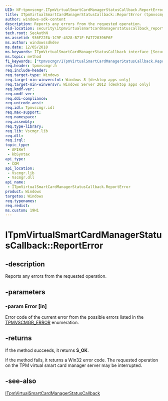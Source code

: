 ```yaml
---
UID: NF:tpmvscmgr.ITpmVirtualSmartCardManagerStatusCallback.ReportError
title: ITpmVirtualSmartCardManagerStatusCallback::ReportError (tpmvscmgr.h)
author: windows-sdk-content
description: Reports any errors from the requested operation.
old-location: security\itpmvirtualsmartcardmanagerstatuscallback_reporterror.htm
tech.root: SecAuthN
ms.assetid: 936F22EA-1C9F-4328-B71F-FA7720396F6F
ms.author: windowssdkdev
ms.date: 12/05/2018
ms.keywords: ITpmVirtualSmartCardManagerStatusCallback interface [Security],ReportError method, ITpmVirtualSmartCardManagerStatusCallback.ReportError, ITpmVirtualSmartCardManagerStatusCallback::ReportError, ReportError, ReportError method [Security], ReportError method [Security],ITpmVirtualSmartCardManagerStatusCallback interface, security.itpmvirtualsmartcardmanagerstatuscallback_reporterror, tpmvscmgr/ITpmVirtualSmartCardManagerStatusCallback::ReportError
ms.topic: method
f1_keywords: ["tpmvscmgr/ITpmVirtualSmartCardManagerStatusCallback.ReportError"]
req.header: tpmvscmgr.h
req.include-header: 
req.target-type: Windows
req.target-min-winverclnt: Windows 8 [desktop apps only]
req.target-min-winversvr: Windows Server 2012 [desktop apps only]
req.kmdf-ver: 
req.umdf-ver: 
req.ddi-compliance: 
req.unicode-ansi: 
req.idl: Tpmvscmgr.idl
req.max-support: 
req.namespace: 
req.assembly: 
req.type-library: 
req.lib: Vscmgr.lib
req.dll: 
req.irql: 
topic_type:
 - APIRef
 - kbSyntax
api_type:
 - COM
api_location:
 - Vscmgr.lib
 - Vscmgr.dll
api_name:
 - ITpmVirtualSmartCardManagerStatusCallback.ReportError
product: Windows
targetos: Windows
req.typenames: 
req.redist: 
ms.custom: 19H1
---
```


# ITpmVirtualSmartCardManagerStatusCallback::ReportError


## -description


Reports any errors from the requested operation.


## -parameters




### -param Error [in]

Error code of the current error from the possible errors listed in the <a href="https://docs.microsoft.com/windows/desktop/api/tpmvscmgr/ne-tpmvscmgr-__midl___midl_itf_tpmvscmgr_0000_0000_0002">TPMVSCMGR_ERROR</a> enumeration.


## -returns



If the method succeeds, it returns <b>S_OK</b>.

If the method fails, it returns a Win32 error code. The requested operation on the TPM virtual smart card manager server may be interrupted.




## -see-also




<a href="https://docs.microsoft.com/windows/desktop/api/tpmvscmgr/nn-tpmvscmgr-itpmvirtualsmartcardmanagerstatuscallback">ITpmVirtualSmartCardManagerStatusCallback</a>
 

 

